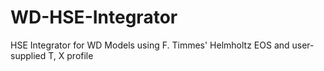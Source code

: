 # WD-HSE-Integrator
HSE Integrator for WD Models using F. Timmes' Helmholtz EOS and user-supplied T, X profile
